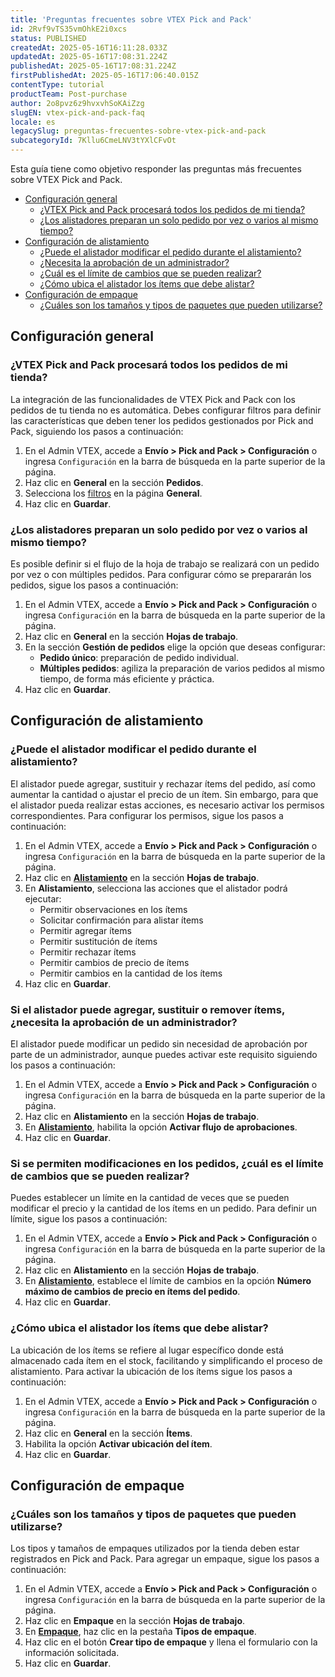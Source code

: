 ```yaml
---
title: 'Preguntas frecuentes sobre VTEX Pick and Pack'
id: 2Rvf9vTS35vmOhkE2i0xcs
status: PUBLISHED
createdAt: 2025-05-16T16:11:28.033Z
updatedAt: 2025-05-16T17:08:31.224Z
publishedAt: 2025-05-16T17:08:31.224Z
firstPublishedAt: 2025-05-16T17:06:40.015Z
contentType: tutorial
productTeam: Post-purchase
author: 2o8pvz6z9hvxvhSoKAiZzg
slugEN: vtex-pick-and-pack-faq
locale: es
legacySlug: preguntas-frecuentes-sobre-vtex-pick-and-pack
subcategoryId: 7Kllu6CmeLNV3tYXlCFvOt
---
```


Esta guía tiene como objetivo responder las preguntas más frecuentes sobre VTEX Pick and Pack.

- [Configuración general](#configuracion-general)
  - [¿VTEX Pick and Pack procesará todos los pedidos de mi tienda?](#vtex-pick-and-pack-procesara-todos-los-pedidos-de-mi-tienda)
  - [¿Los alistadores preparan un solo pedido por vez o varios al mismo tiempo?](#los-alistadores-preparan-un-solo-pedido-por-vez-o-varios-al-mismo-tiempo)
- [Configuración de alistamiento](#configuracion-de-alistamiento)
  - [¿Puede el alistador modificar el pedido durante el alistamiento?](#puede-el-alistador-modificar-el-pedido-durante-el-alistamiento)
  - [¿Necesita la aprobación de un administrador?](#si-el-alistador-puede-agregar-sustituir-o-remover-ítems-necesita-la-aprobacion-de-un-administrador)
  - [¿Cuál es el límite de cambios que se pueden realizar?](#si-se-permiten-modificaciones-en-los-pedidos-cual-es-el-límite-de-cambios-que-se-pueden-realizar)
  - [¿Cómo ubica el alistador los ítems que debe alistar?](#como-ubica-el-alistador-los-ítems-que-debe-alistar)
- [Configuración de empaque](#configuracion-de-empaque)
  - [¿Cuáles son los tamaños y tipos de paquetes que pueden utilizarse?](#cuales-son-los-tamaños-y-tipos-de-paquetes-que-pueden-utilizarse)

## Configuración general

### ¿VTEX Pick and Pack procesará todos los pedidos de mi tienda?

La integración de las funcionalidades de VTEX Pick and Pack con los pedidos de tu tienda no es automática. Debes configurar filtros para definir las características que deben tener los pedidos gestionados por Pick and Pack, siguiendo los pasos a continuación:

1. En el Admin VTEX, accede a **Envío > Pick and Pack > Configuración** o ingresa `Configuración` en la barra de búsqueda en la parte superior de la página.
2. Haz clic en **General** en la sección **Pedidos**.
3. Selecciona los [filtros](/es/tutorial/vtex-pick-and-pack-configuracion--16cs3e7hWk7c4cSZqe10O9) en la página **General**.
4. Haz clic en **Guardar**.

### ¿Los alistadores preparan un solo pedido por vez o varios al mismo tiempo?

Es posible definir si el flujo de la hoja de trabajo se realizará con un pedido por vez o con múltiples pedidos. Para configurar cómo se prepararán los pedidos, sigue los pasos a continuación:

1. En el Admin VTEX, accede a **Envío > Pick and Pack > Configuración** o ingresa `Configuración` en la barra de búsqueda en la parte superior de la página.
2. Haz clic en **General** en la sección **Hojas de trabajo**.
3. En la sección **Gestión de pedidos** elige la opción que deseas configurar:
   - **Pedido único**: preparación de pedido individual.
   - **Múltiples pedidos**: agiliza la preparación de varios pedidos al mismo tiempo, de forma más eficiente y práctica.
4. Haz clic en **Guardar**.

## Configuración de alistamiento

### ¿Puede el alistador modificar el pedido durante el alistamiento?

El alistador puede agregar, sustituir y rechazar ítems del pedido, así como aumentar la cantidad o ajustar el precio de un ítem. Sin embargo, para que el alistador pueda realizar estas acciones, es necesario activar los permisos correspondientes. Para configurar los permisos, sigue los pasos a continuación:

1. En el Admin VTEX, accede a **Envío > Pick and Pack > Configuración** o ingresa `Configuración` en la barra de búsqueda en la parte superior de la página.
2. Haz clic en [**Alistamiento**](/es/tutorial/vtex-pick-and-pack-configuracoes--16cs3e7hWk7c4cSZqe10O9#separacao) en la sección **Hojas de trabajo**.
3. En **Alistamiento**, selecciona las acciones que el alistador podrá ejecutar:
   - Permitir observaciones en los ítems
   - Solicitar confirmación para alistar ítems
   - Permitir agregar ítems
   - Permitir sustitución de ítems
   - Permitir rechazar ítems
   - Permitir cambios de precio de ítems
   - Permitir cambios en la cantidad de los ítems
4. Haz clic en **Guardar**.

### Si el alistador puede agregar, sustituir o remover ítems, ¿necesita la aprobación de un administrador?

El alistador puede modificar un pedido sin necesidad de aprobación por parte de un administrador, aunque puedes activar este requisito siguiendo los pasos a continuación:

1. En el Admin VTEX, accede a **Envío > Pick and Pack > Configuración** o ingresa `Configuración` en la barra de búsqueda en la parte superior de la página.
2. Haz clic en **Alistamiento** en la sección **Hojas de trabajo**.
3. En [**Alistamiento**](/es/tutorial/vtex-pick-and-pack-configuracoes--16cs3e7hWk7c4cSZqe10O9#separacao), habilita la opción **Activar flujo de aprobaciones**.
4. Haz clic en **Guardar**.

### Si se permiten modificaciones en los pedidos, ¿cuál es el límite de cambios que se pueden realizar?

Puedes establecer un límite en la cantidad de veces que se pueden modificar el precio y la cantidad de los ítems en un pedido. Para definir un límite, sigue los pasos a continuación:

1. En el Admin VTEX, accede a **Envío > Pick and Pack > Configuración** o ingresa `Configuración` en la barra de búsqueda en la parte superior de la página.
2. Haz clic en **Alistamiento** en la sección **Hojas de trabajo**.
3. En [**Alistamiento**](/es/tutorial/vtex-pick-and-pack-configuracoes--16cs3e7hWk7c4cSZqe10O9#separacao), establece el límite de cambios en la opción **Número máximo de cambios de precio en ítems del pedido**.
4. Haz clic en **Guardar**.

### ¿Cómo ubica el alistador los ítems que debe alistar?

La ubicación de los ítems se refiere al lugar específico donde está almacenado cada ítem en el stock, facilitando y simplificando el proceso de alistamiento. Para activar la ubicación de los ítems sigue los pasos a continuación:

1. En el Admin VTEX, accede a **Envío > Pick and Pack > Configuración** o ingresa `Configuración` en la barra de búsqueda en la parte superior de la página.
2. Haz clic en **General** en la sección **Ítems**.
3. Habilita la opción **Activar ubicación del ítem**.
4. Haz clic en **Guardar**.

## Configuración de empaque

### ¿Cuáles son los tamaños y tipos de paquetes que pueden utilizarse?

Los tipos y tamaños de empaques utilizados por la tienda deben estar registrados en Pick and Pack. Para agregar un empaque, sigue los pasos a continuación:

1. En el Admin VTEX, accede a **Envío > Pick and Pack > Configuración** o ingresa `Configuración` en la barra de búsqueda en la parte superior de la página.
2. Haz clic en **Empaque** en la sección **Hojas de trabajo**.
3. En **[Empaque](/es/tutorial/vtex-pick-and-pack-configuracoes--16cs3e7hWk7c4cSZqe10O9#empacotamento)**, haz clic en la pestaña **Tipos de empaque**.
4. Haz clic en el botón **Crear tipo de empaque** y llena el formulario con la información solicitada.
5. Haz clic en **Guardar**.

